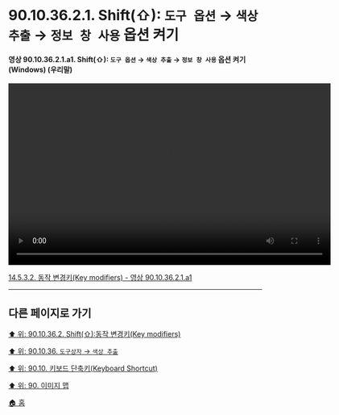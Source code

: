 # 90.10.36.2.1. Shift(⇧): `도구 옵션` → `색상 추출` → `정보 창 사용` 옵션 켜기

<a id="90-10-36-02-01-a1"></a>

#### 영상 90.10.36.2.1.a1. Shift(⇧): `도구 옵션` → `색상 추출` → `정보 창 사용` 옵션 켜기 (Windows) (우리말)
<video controls="controls" width="640" height="360" src="https://github.com/wonder13662/gimp/assets/15767104/e8f0d596-5a44-4224-b7f4-00dc3e6e2278"></video>

[14.5.3.2. 동작 변경키(Key modifiers) - 영상 90.10.36.2.1.a1](./14-05-03-02-key_modifiers.md#90-10-36-02-01-a1)

***

## 다른 페이지로 가기

[⬆️ 위: 90.10.36.2. Shift(⇧):동작 변경키(Key modifiers)](./90-10-36-02-00-key_modifier-shift.md)

[⬆️ 위: 90.10.36. `도구상자` → `색상 추출`](./90-10-36-00-tool_box-color_picker.md)

[⬆️ 위: 90.10. 키보드 단축키(Keyboard Shortcut)](./90-10-00-keyboard_shortcut.md)

[⬆️ 위: 90. 이미지 맵](./90-00-image-map.md)

[🏠 홈](./00-home.md)